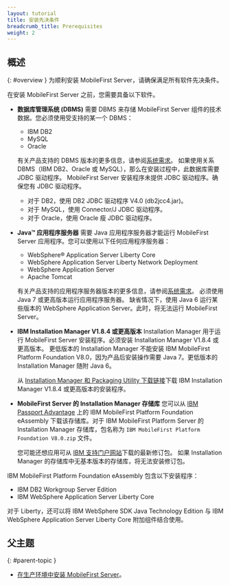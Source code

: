 ```yaml
---
layout: tutorial
title: 安装先决条件
breadcrumb_title: Prerequisites
weight: 2
---
```

<!-- NLS_CHARSET=UTF-8 -->
## 概述
{: #overview }
为顺利安装 MobileFirst Server，请确保满足所有软件先决条件。

在安装 MobileFirst Server 之前，您需要具备以下软件。

* **数据库管理系统 (DBMS)**
  需要 DBMS 来存储 MobileFirst Server 组件的技术数据。您必须使用受支持的某一个 DBMS：

  * IBM DB2
  * MySQL
  * Oracle

  有关产品支持的 DBMS 版本的更多信息，请参阅[系统需求](https://www.ibm.com/support/knowledgecenter/SSHS8R_8.0.0/com.ibm.worklight.getstart.doc/start/r_supported_operating_systems_an.html)。 如果使用关系 DBMS（IBM DB2、Oracle 或 MySQL），那么在安装过程中，此数据库需要 JDBC 驱动程序。 MobileFirst Server 安装程序未提供 JDBC 驱动程序。确保您有 JDBC 驱动程序。

  * 对于 DB2，使用 DB2 JDBC 驱动程序 V4.0 (db2jcc4.jar)。
  * 对于 MySQL，使用 Connector/J JDBC 驱动程序。
  * 对于 Oracle，使用 Oracle 瘦 JDBC 驱动程序。

* **Java™ 应用程序服务器**
  需要 Java 应用程序服务器才能运行 MobileFirst Server 应用程序。您可以使用以下任何应用程序服务器：

  * WebSphere® Application Server Liberty Core
  * WebSphere Application Server Liberty Network Deployment
  * WebSphere Application Server
  * Apache Tomcat

  有关产品支持的应用程序服务器版本的更多信息，请参阅[系统需求](https://www.ibm.com/support/knowledgecenter/SSHS8R_8.0.0/com.ibm.worklight.getstart.doc/start/r_supported_operating_systems_an.html)。 必须使用 Java 7 或更高版本运行应用程序服务器。 缺省情况下，使用 Java 6 运行某些版本的 WebSphere Application Server。此时，将无法运行 MobileFirst Server。

* **IBM Installation Manager V1.8.4 或更高版本**
  Installation Manager 用于运行 MobileFirst Server 安装程序。必须安装 Installation Manager V1.8.4 或更高版本。 更低版本的 Installation Manager 不能安装 IBM MobileFirst Platform Foundation V8.0，因为产品后安装操作需要 Java 7。更低版本的 Installation Manager 随附 Java 6。

  从 [Installation Manager 和 Packaging Utility 下载链接](http://www-01.ibm.com/support/docview.wss?uid=swg27025142)下载 IBM Installation Manager V1.8.4 或更高版本的安装程序。

* **MobileFirst Server 的 Installation Manager 存储库**
  您可以从 [IBM Passport Advantage](https://www-01.ibm.com/software/passportadvantage/pao_customers.htm) 上的 IBM MobileFirst Platform Foundation eAssembly 下载该存储库。对于 IBM MobileFirst Platform Server 的 Installation Manager 存储库，包名称为 `IBM MobileFirst Platform Foundation V8.0.zip` 文件。

  您可能还想应用可从 [IBM 支持门户网站](https://www.ibm.com/support/home/product/N651135V62596I83/IBM_MobileFirst_Platform_Foundation)下载的最新修订包。 如果 Installation Manager 的存储库中无基本版本的存储库，将无法安装修订包。

IBM MobileFirst Platform Foundation eAssembly 包含以下安装程序：
* IBM DB2 Workgroup Server Edition
* IBM WebSphere Application Server Liberty Core

对于 Liberty，还可以将 IBM WebSphere SDK Java Technology Edition 与 IBM WebSphere Application Server Liberty Core 附加组件结合使用。

## 父主题
{: #parent-topic }

* [在生产环境中安装 MobileFirst Server](../)。
